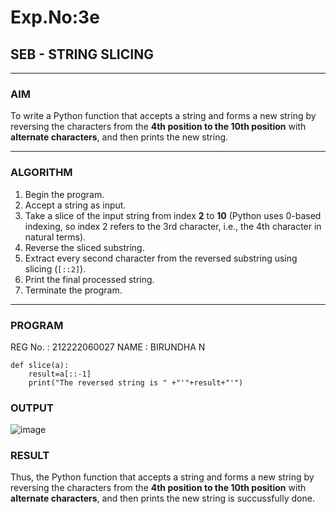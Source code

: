 # Exp.No:3e
## SEB - STRING SLICING

---

### AIM  
To write a Python function that accepts a string and forms a new string by reversing the characters from the **4th position to the 10th position** with **alternate characters**, and then prints the new string.

---

### ALGORITHM

1. Begin the program.  
2. Accept a string as input.  
3. Take a slice of the input string from index **2** to **10** (Python uses 0-based indexing, so index 2 refers to the 3rd character, i.e., the 4th character in natural terms).  
4. Reverse the sliced substring.  
5. Extract every second character from the reversed substring using slicing (`[::2]`).  
6. Print the final processed string.  
7. Terminate the program.

---

### PROGRAM

REG No. : 212222060027
NAME : BIRUNDHA N

```
def slice(a):
    result=a[::-1]
    print("The reversed string is " +"'"+result+"'")
```

### OUTPUT

![image](https://github.com/user-attachments/assets/b8c72112-4e01-4313-ac31-0781908efeab)

### RESULT

Thus, the Python function that accepts a string and forms a new string by reversing the characters from the **4th position to the 10th position** with **alternate characters**, and then prints the new string is succussfully done.
